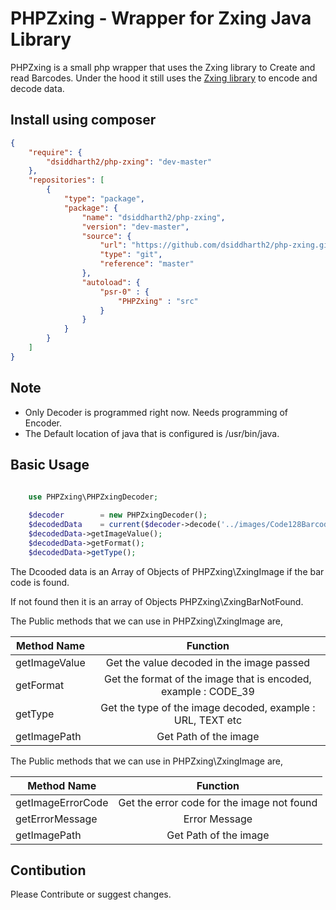 PHPZxing - Wrapper for Zxing Java Library
===========================================
PHPZxing is a small php wrapper that uses the Zxing library to Create and read Barcodes.
Under the hood it still uses the [Zxing library](https://github.com/zxing/zxing) to encode and decode data.

Install using composer
--------------------

```json
{  
    "require": {
        "dsiddharth2/php-zxing": "dev-master"
    },
    "repositories": [
        {
            "type": "package",
            "package": {
                "name": "dsiddharth2/php-zxing",
                "version": "dev-master",
                "source": {
                    "url": "https://github.com/dsiddharth2/php-zxing.git",
                    "type": "git",
                    "reference": "master"
                },
                "autoload": {
                    "psr-0" : {
                        "PHPZxing" : "src"
                    }
                }
            }
        }
    ]  
}
```

Note
--------------------
* Only Decoder is programmed right now. Needs programming of Encoder.
* The Default location of java that is configured is /usr/bin/java.


Basic Usage
----------
```php
    
    use PHPZxing\PHPZxingDecoder;

    $decoder        = new PHPZxingDecoder();
    $decodedData    = current($decoder->decode('../images/Code128Barcode.jpg'));
    $decodedData->getImageValue();
    $decodedData->getFormat();
    $decodedData->getType();
```

The Dcooded data is an Array of Objects of PHPZxing\ZxingImage if the bar code is found.

If not found then it is an array of Objects PHPZxing\ZxingBarNotFound.

The Public methods that we can use in PHPZxing\ZxingImage are,

| Method Name       | Function                                                       |
| -------------     |:--------------------------------------------------------------:|
| getImageValue     | Get the value decoded in the image passed                      |
| getFormat         | Get the format of the image that is encoded, example : CODE_39 |
| getType           | Get the type of the image decoded, example : URL, TEXT etc     |
| getImagePath      | Get Path of the image                                          |

The Public methods that we can use in PHPZxing\ZxingImage are,

| Method Name           | Function                                                       |
| -------------         |:--------------------------------------------------------------:|
| getImageErrorCode     | Get the error code for the image not found                     |
| getErrorMessage       | Error Message                                                  |
| getImagePath          | Get Path of the image                                          |

Contibution
--------------------
Please Contribute or suggest changes.